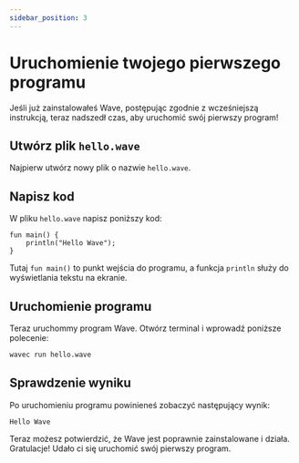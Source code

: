 ```yaml
---
sidebar_position: 3
---
```


# Uruchomienie twojego pierwszego programu
Jeśli już zainstalowałeś Wave, postępując zgodnie z wcześniejszą instrukcją, teraz nadszedł czas, aby uruchomić swój pierwszy program!

## Utwórz plik `hello.wave`
Najpierw utwórz nowy plik o nazwie `hello.wave`.

## Napisz kod
W pliku `hello.wave` napisz poniższy kod:

```wave
fun main() {
    println("Hello Wave");
}
```

Tutaj `fun main()` to punkt wejścia do programu, a funkcja `println` służy do wyświetlania tekstu na ekranie.

## Uruchomienie programu
Teraz uruchommy program Wave. Otwórz terminal i wprowadź poniższe polecenie:

```bash
wavec run hello.wave
```

## Sprawdzenie wyniku
Po uruchomieniu programu powinieneś zobaczyć następujący wynik:

```
Hello Wave
```

Teraz możesz potwierdzić, że Wave jest poprawnie zainstalowane i działa. Gratulacje! Udało ci się uruchomić swój pierwszy program.
